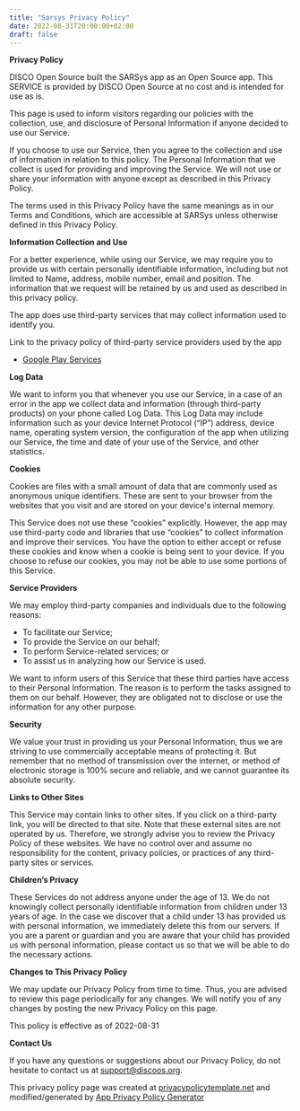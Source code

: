 ```yaml
---
title: "Sarsys Privacy Policy"
date: 2022-08-31T20:00:00+02:00
draft: false
---
```


**Privacy Policy**

DISCO Open Source built the SARSys app as an Open Source app. This SERVICE is provided by DISCO Open Source at no 
cost and is intended for use as is.

This page is used to inform visitors regarding our policies with the collection, use, and disclosure of Personal 
Information if anyone decided to use our Service.

If you choose to use our Service, then you agree to the collection and use of information in relation to this 
policy. The Personal Information that we collect is used for providing and improving the Service. We will not use 
or share your information with anyone except as described in this Privacy Policy.

The terms used in this Privacy Policy have the same meanings as in our Terms and Conditions, which are accessible 
at SARSys unless otherwise defined in this Privacy Policy.

**Information Collection and Use**

For a better experience, while using our Service, we may require you to provide us with certain personally 
identifiable information, including but not limited to Name, address, mobile number, email and position. The 
information that we request will be retained by us and used as described in this privacy policy.

The app does use third-party services that may collect information used to identify you.

Link to the privacy policy of third-party service providers used by the app

*   [Google Play Services](https://www.google.com/policies/privacy/)

**Log Data**

We want to inform you that whenever you use our Service, in a case of an error in the app we collect data and 
information (through third-party products) on your phone called Log Data. This Log Data may include information 
such as your device Internet Protocol (“IP”) address, device name, operating system version, the configuration of 
the app when utilizing our Service, the time and date of your use of the Service, and other statistics.

**Cookies**

Cookies are files with a small amount of data that are commonly used as anonymous unique identifiers. These are 
sent to your browser from the websites that you visit and are stored on your device's internal memory.

This Service does not use these “cookies” explicitly. However, the app may use third-party code and libraries that 
use “cookies” to collect information and improve their services. You have the option to either accept or refuse 
these cookies and know when a cookie is being sent to your device. If you choose to refuse our cookies, you may 
not be able to use some portions of this Service.

**Service Providers**

We may employ third-party companies and individuals due to the following reasons:

*   To facilitate our Service;
*   To provide the Service on our behalf;
*   To perform Service-related services; or
*   To assist us in analyzing how our Service is used.

We want to inform users of this Service that these third parties have access to their Personal Information. The 
reason is to perform the tasks assigned to them on our behalf. However, they are obligated not to disclose or use 
the information for any other purpose.

**Security**

We value your trust in providing us your Personal Information, thus we are striving to use commercially acceptable 
means of protecting it. But remember that no method of transmission over the internet, or method of electronic 
storage is 100% secure and reliable, and we cannot guarantee its absolute security.

**Links to Other Sites**

This Service may contain links to other sites. If you click on a third-party link, you will be directed to that 
site. Note that these external sites are not operated by us. Therefore, we strongly advise you to review the 
Privacy Policy of these websites. We have no control over and assume no responsibility for the content, privacy 
policies, or practices of any third-party sites or services.

**Children’s Privacy**

These Services do not address anyone under the age of 13. We do not knowingly collect personally identifiable 
information from children under 13 years of age. In the case we discover that a child under 13 has provided us 
with personal information, we immediately delete this from our servers. If you are a parent or guardian and you 
are aware that your child has provided us with personal information, please contact us so that we will be able to 
do the necessary actions.

**Changes to This Privacy Policy**

We may update our Privacy Policy from time to time. Thus, you are advised to review this page periodically for any 
changes. We will notify you of any changes by posting the new Privacy Policy on this page.

This policy is effective as of 2022-08-31

**Contact Us**

If you have any questions or suggestions about our Privacy Policy, do not hesitate to contact us at 
support@discoos.org.

This privacy policy page was created at [privacypolicytemplate.net](https://privacypolicytemplate.net) and 
modified/generated by [App Privacy Policy Generator](https://app-privacy-policy-generator.nisrulz.com/)
